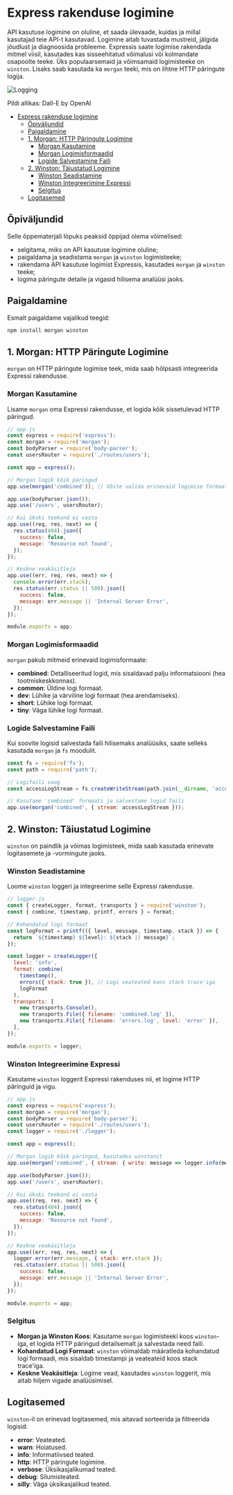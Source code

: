 # Express rakenduse logimine

API kasutuse logimine on oluline, et saada ülevaade, kuidas ja millal kasutajad teie API-t kasutavad. Logimine aitab tuvastada mustreid, jälgida jõudlust ja diagnoosida probleeme. Expressis saate logimise rakendada mitmel viisil, kasutades kas sisseehitatud võimalusi või kolmandate osapoolte teeke. Üks populaarsemaid ja võimsamaid logimisteeke on `winston`. Lisaks saab kasutada ka `morgan` teeki, mis on lihtne HTTP päringute logija.

![Logging](Logging.webp)

Pildi allikas: Dall-E by OpenAI

- [Express rakenduse logimine](#express-rakenduse-logimine)
  - [Õpiväljundid](#õpiväljundid)
  - [Paigaldamine](#paigaldamine)
  - [1. Morgan: HTTP Päringute Logimine](#1-morgan-http-päringute-logimine)
    - [Morgan Kasutamine](#morgan-kasutamine)
    - [Morgan Logimisformaadid](#morgan-logimisformaadid)
    - [Logide Salvestamine Faili](#logide-salvestamine-faili)
  - [2. Winston: Täiustatud Logimine](#2-winston-täiustatud-logimine)
    - [Winston Seadistamine](#winston-seadistamine)
    - [Winston Integreerimine Expressi](#winston-integreerimine-expressi)
    - [Selgitus](#selgitus)
  - [Logitasemed](#logitasemed)

## Õpiväljundid

Selle õppematerjali lõpuks peaksid õppijad olema võimelised:

- selgitama, miks on API kasutuse logimine oluline;
- paigaldama ja seadistama `morgan` ja `winston` logimisteeke;
- rakendama API kasutuse logimist Expressis, kasutades `morgan` ja `winston` teeke;
- logima päringute detaile ja vigasid hilisema analüüsi jaoks.

## Paigaldamine

Esmalt paigaldame vajalikud teegid:

```bash
npm install morgan winston
```

## 1. Morgan: HTTP Päringute Logimine

`morgan` on HTTP päringute logimise teek, mida saab hõlpsasti integreerida Expressi rakendusse.

### Morgan Kasutamine

Lisame `morgan` oma Expressi rakendusse, et logida kõik sissetulevad HTTP päringud.

```javascript
// app.js
const express = require('express');
const morgan = require('morgan');
const bodyParser = require('body-parser');
const usersRouter = require('./routes/users');

const app = express();

// Morgan logib kõik päringud
app.use(morgan('combined')); // Võite valida erinevaid logimise formaate (dev, combined, tiny jne)

app.use(bodyParser.json());
app.use('/users', usersRouter);

// Kui ükski teekond ei vasta
app.use((req, res, next) => {
  res.status(404).json({
    success: false,
    message: 'Resource not found',
  });
});

// Keskne veakäsitleja
app.use((err, req, res, next) => {
  console.error(err.stack);
  res.status(err.status || 500).json({
    success: false,
    message: err.message || 'Internal Server Error',
  });
});

module.exports = app;
```

### Morgan Logimisformaadid

`morgan` pakub mitmeid erinevaid logimisformaate:

- **combined**: Detalliseeritud logid, mis sisaldavad palju informatsiooni (hea tootmiskeskkonnas).
- **common**: Üldine logi formaat.
- **dev**: Lühike ja värviline logi formaat (hea arendamiseks).
- **short**: Lühike logi formaat.
- **tiny**: Väga lühike logi formaat.

### Logide Salvestamine Faili

Kui soovite logisid salvestada faili hilisemaks analüüsiks, saate selleks kasutada `morgan` ja `fs` moodulit.

```javascript
const fs = require('fs');
const path = require('path');

// Logifaili voog
const accessLogStream = fs.createWriteStream(path.join(__dirname, 'access.log'), { flags: 'a' });

// Kasutame 'combined' formaati ja salvestame logid faili
app.use(morgan('combined', { stream: accessLogStream }));
```

## 2. Winston: Täiustatud Logimine

`winston` on paindlik ja võimas logimisteek, mida saab kasutada erinevate logitasemete ja -vormingute jaoks.

### Winston Seadistamine

Loome `winston` loggeri ja integreerime selle Expressi rakendusse.

```javascript
// logger.js
const { createLogger, format, transports } = require('winston');
const { combine, timestamp, printf, errors } = format;

// Kohandatud logi formaat
const logFormat = printf(({ level, message, timestamp, stack }) => {
  return `${timestamp} ${level}: ${stack || message}`;
});

const logger = createLogger({
  level: 'info',
  format: combine(
    timestamp(),
    errors({ stack: true }), // Logi veateated koos stack trace'iga
    logFormat
  ),
  transports: [
    new transports.Console(),
    new transports.File({ filename: 'combined.log' }),
    new transports.File({ filename: 'errors.log', level: 'error' }),
  ],
});

module.exports = logger;
```

### Winston Integreerimine Expressi

Kasutame `winston` loggerit Expressi rakenduses nii, et logime HTTP päringuid ja vigu.

```javascript
// app.js
const express = require('express');
const morgan = require('morgan');
const bodyParser = require('body-parser');
const usersRouter = require('./routes/users');
const logger = require('./logger');

const app = express();

// Morgan logib kõik päringud, kasutades winstonit
app.use(morgan('combined', { stream: { write: message => logger.info(message.trim()) }}));

app.use(bodyParser.json());
app.use('/users', usersRouter);

// Kui ükski teekond ei vasta
app.use((req, res, next) => {
  res.status(404).json({
    success: false,
    message: 'Resource not found',
  });
});

// Keskne veakäsitleja
app.use((err, req, res, next) => {
  logger.error(err.message, { stack: err.stack });
  res.status(err.status || 500).json({
    success: false,
    message: err.message || 'Internal Server Error',
  });
});

module.exports = app;
```

### Selgitus

- **Morgan ja Winston Koos**: Kasutame `morgan` logimisteeki koos `winston`-iga, et logida HTTP päringud detailsemalt ja salvestada need faili.
- **Kohandatud Logi Formaat**: `winston` võimaldab määratleda kohandatud logi formaadi, mis sisaldab timestampi ja veateateid koos stack trace'iga.
- **Keskne Veakäsitleja**: Logime vead, kasutades `winston` loggerit, mis aitab hiljem vigade analüüsimisel.

## Logitasemed

`winston`-il on erinevad logitasemed, mis aitavad sorteerida ja filtreerida logisid:

- **error**: Veateated.
- **warn**: Hoiatused.
- **info**: Informatiivsed teated.
- **http**: HTTP päringute logimine.
- **verbose**: Üksikasjalikumad teated.
- **debug**: Silumisteated.
- **silly**: Väga üksikasjalikud teated.
